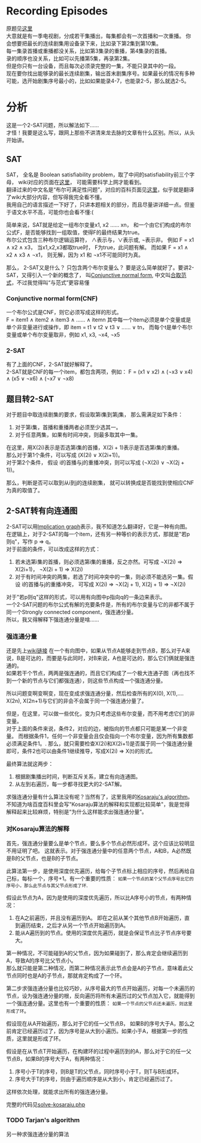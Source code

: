 # Recording Episodes
原题见[这里](https://www.hackerrank.com/challenges/episode-recording/problem)  
大意就是有一季电视剧，分成若干集播出，每集都会有一次首播和一次重播。
你会想要把最长的连续剧集用设备录下来，比如录下第2集到第10集。  
每一集录首播或重播都没关系，比如第3集录的重播，第4集录的首播。  
录的顺序也没关系，比如可以先播第5集，再录第2集。  
但是你只有一台设备，而且每次必须录完整的一集，不能只录其中的一段。  
现在要你找出能够录的最长连续剧集，输出首末剧集序号。如果最长的情况有多种可能，选开始剧集序号最小的，比如如果能录4-7，也能录2-5，那么就选2-5。

# 分析
这是一个2-SAT问题，所以解法如下……  
才怪！我要是这么写，跟网上那些不讲清来龙去脉的文章有什么区别。所以，从头开始讲。

## SAT
SAT， 全名是 Boolean satisfiability problem，取了中间的satisfiability前三个字母， wiki对应的页面在[这里](https://en.wikipedia.org/wiki/Boolean_satisfiability_problem)， 可能需要科学上网才能看到。  
翻译过来的中文名是“布尔可满足性问题”，对应的百科页面见[这里](https://baike.baidu.com/item/布尔可满足性问题/4715567)，似乎就是翻译了wiki大部分内容，但写得我完全看不懂。  
我用自己的语言描述一下好了，只讲本题相关的部分，而且尽量讲详细一点。但鉴于语文水平不高，可能你也会看不懂:(  
    
简单来说，SAT就是给定一组布尔变量x1, x2 …… xn， 和一个由它们构成的布尔公式F，是否能够找到一组取值，使得F的最终结果为true。  
布尔公式包含三种布尔逻辑运算符， ∧表示与，∨表示或, ¬表示非。
例如 F = x1 ∧ x2 ∧ x3， 当x1,x2,x3都取true时， F为true，此问题有解。
而如果 F = x1 ∧ x2 ∧ x3 ∧ ¬x1， 则无解，因为 x1 和 ¬x1不可能同时为真。 
    
那么， 2-SAT又是什么？ 只包含两个布尔变量么？ 要是这么简单就好了。要讲2-SAT，又得引入一个新的概念了， 叫[Conjunctive normal form](https://en.wikipedia.org/wiki/Conjunctive_normal_form),
中文叫[合取范式](https://baike.baidu.com/item/%E5%90%88%E5%8F%96%E8%8C%83%E5%BC%8F/2459360)，不过我觉得叫“与范式”更容易懂

### Conjunctive normal form(CNF)
一个布尔公式是CNF，则它必须写成这样的形式。  
F = item1 ∧ item2 ∧ item3 ∧ ...... ∧ itemn
其中每一个item必须是单个变量或是单个非变量进行或操作，即
item = t1 ∨ t2 ∨ t3 ∨ ...... ∨ tn， 而每个t是单个布尔变量或单个布尔变量取非，例如 x1, x3, ¬x4, ¬x5

### 2-SAT
有了上面的CNF，2-SAT就好解释了。  
2-SAT就是CNF的每一个item，都包含两项，例如：
F = (x1 ∨ x2) ∧ (¬x3 ∨ x4) ∧ (x5 ∨ ¬x6)  ∧ (¬x7 ∨ ¬x8)

## 题目转2-SAT
对于题目中取连续剧集的要求，假设取第i集到第j集， 那么需满足如下条件：
1. 对于第i集，首播和重播两者必须至少选其一。
2. 对于任意两集，如果有时间冲突，则最多取其中一集。

在这里，用X(2i)表示是否选第i集的首播，X(2i + 1)表示是否选第i集的重播。  
那么对于第1个条件，可以写成 (X(2i) ∨ X(2i+1))。  
对于第2个条件， 假设 i的首播与j的重播冲突，则可以写成 (¬X(2i) ∨ ¬X(2j + 1))。  
    
那么，判断是否可以取到从i到j的连续剧集， 就可以转换成是否能找到使相应CNF为真的取值了。

## 2-SAT转有向连通图
2-SAT可以用[Implication graph](https://en.wikipedia.org/wiki/Implication_graph)表示，我不知道怎么翻译好，它是一种有向图。
在逻辑上，对于2-SAT的每一个item，还有另一种等价的表示方式，那就是"若p则q"，写作 p => q。  
对于前面的条件，可以改成这样的方式：
1. 若未选第i集的首播，则必须选第i集的重播，反之亦然。可写成 ¬X(2i) => X(2i+1)， ¬X(2i + 1) => X(2i)
2. 对于有时间冲突的两集，若选了时间冲突中的一集，则必须不能选另一集。假设 i的首播与j的重播冲突， 可写成 X(2i) => ¬X(2j + 1), X(2j + 1) => ¬X(2i)

对于"若p则q"这样的形式，可以用有向图中p指向q的一条边来表示。  
一个2-SAT问题的布尔公式有解的充要条件是，所有的布尔变量与它的非都不属于同一个Strongly connected component，强连通分量。  
所以，我又得解释下强连通分量是啥……

### 强连通分量
还是先上[wiki链接](https://en.wikipedia.org/wiki/Strongly_connected_component)
在一个有向图中，如果从节点A能够走到节点B，那么对于A来说，B是可达的，而要是与此同时，对B来说，A也是可达的，那么它们俩就是强连通的。   
如果若干个节点，两两是强连通的，而且它们构成了一个极大连通子图（再也找不到一个新的节点与它们都强连通），则这些节点构成一个强连通分量。

所以问题变啊变啊变，现在变成求强连通分量，然后检查所有的X(0), X(1),.... X(2n), X(2n+1)与它们的非会不会属于同一个强连通分量了。

但是，在这里，可以做一些优化，变为只考虑这些布尔变量，而不用考虑它们的非变量。   
对于上面的条件来说，条件2，对应的边，被指向的节点都只可能是某一个非变量。
而根据条件1，任何一个非变量会且仅会指向一个布尔变量，因为所有集数都必须满足条件1。. 
那么，就只需要检查X(2i)和X(2i+1)是否属于同一个强连通分量即可，条件2也可以由条件1继续推导，写成X(2i) => X(t)的形式。

最终算法就这两步：
1. 根据剧集播出时间，判断互斥关系，建立有向连通图。
2. 从左到右遍历，每一步都寻找更大的2-SAT解。

求强连通分量有什么算法没有呢？当然有了，这里我用的[Kosaraju's algorithm](https://en.wikipedia.org/wiki/Kosaraju%27s_algorithm)。  
不知道为啥百度百科里会写"Kosaraju算法的解释和实现都比较简单"，我是觉得解释起来比较麻烦，特别是“为什么这样能求出强连通分量”。

### 对Kosaraju算法的解释
首先，强连通分量要么是单个节点，要么多个节点必然形成环。这个应该比较明显不用证明了吧。
这就表示。对于强连通分量中的任意两个节点，A和B，A必然既是B的父节点，也是B的子节点。

此算法第一步，是使用深度优先遍历，给每个子节点标上相应的序号，然后再给自己标，每标一个，序号+1。有一个重要的性质：
`如果一个节点的某个父节点序号比它的序号小，那么此节点与其父节点形成了环`.  
    
假设此节点为A，因为是使用的深度优先遍历，所以比A序号小的节点，有两种情况：
1. 在A之前遍历，并且没有遍历到A。 即在之前从某个其他节点B开始遍历，直到遍历结束，之后才从另一个节点开始遍历到A。
2. 能从A遍历到的节点。使用的深度优先遍历，就是会保证节点比子节点序号要大。

第一种情况，不可能碰到A的父节点，因为如果碰到了，那么肯定会继续遍历到A，导致A的序号比父节点小。  
那么就只能是第二种情况，而第二种情况表示此节点会是A的子节点，意味着此父节点同时也是A的子节点，那就肯定构成了一个环。

第二步求强连通分量也比较巧妙，从序号最大的节点开始遍历，对每一个未遍历的节点，设为强连通分量的根，反向遍历将所有未遍历过的父节点加入它，就能得到一个强连通分量。这里也有一个重要的性质：
`如果一个节点的父节点还未遍历，则这里形成了环`。
    
假设现在从A开始遍历，那么对于它的任一父节点B， 如果B的序号大于A，那么之前肯定已经遍历过了，因为序号是从大到小遍历。如果小于A，根据第一步的性质，这里就是形成了环。

假设是在从节点T开始遍历，在构建环的过程中遍历到的A，那么对于它的任一父节点B，如果B的序号大于A，有两种情况：
1. 序号小于T的序号，则B是T的父节点，同时序号小于T，则T与B形成环。
2. 序号大于T的序号，则由于遍历顺序是从大到小，肯定已经遍历过了。

这样依次处理，就能求出所有的强连通分量。

完整的代码见[solve-kosaraju.php](./solve-kosaraju.php)

### TODO Tarjan's algorithm
另一种求强连通分量的算法